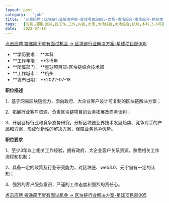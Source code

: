 ```yaml
---
layout:	post
category:	"job"
title:	"网易招聘：区块链行业解决方案-星球项目部005-市场-市场综合-市场综合-杭州本科3-5年"
tags:	[网易,招聘,面试,找工作,工作,内推,市场,市场综合,市场综合,杭州,本科,3-5年]
date:	2022-07-18
---
```


[点击应聘 投递简历就有面试机会 ->  区块链行业解决方案-星球项目部005](http://mobile.bole.netease.com/bole/boleDetail?id=41249&employeeId=346f03c3cda5f04c&key=all)



- **学历要求： **本科
- **工作年限： **3-5年
- **所属部门： **星球项目部-区块链综合技术部
- **工作城市： **杭州
- **发布日期： **2022-07-18



**职位描述**

1、基于网易区块链能力，面向政府、大企业客户设计可复制的区块链解决方案；

2、拓展行业客户资源，负责区块链项目的业务拓展及商务谈判；

3、开展目标行业和竞争态势研究，分析区块链业界技术发展趋势、竞争对手的产品和方案，形成创新性的解决方案，保障业务竞争优势。



**职位要求**

1、至少3年以上相关工作经验，拥有政府、大企业客户关系资源，熟悉相关工作流程和机制；

2、具备一定的政策及行业研究能力，对区块链、web3.0、元宇宙有一定的认知；

3、强烈的客户服务意识，严谨的工作态度和强烈的责任心。



[点击应聘 投递简历就有面试机会 ->  区块链行业解决方案-星球项目部005](http://mobile.bole.netease.com/bole/boleDetail?id=41249&employeeId=346f03c3cda5f04c&key=all)